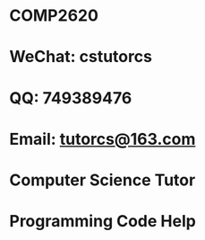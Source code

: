 # COMP2620

# WeChat: cstutorcs

# QQ: 749389476

# Email: tutorcs@163.com

# Computer Science Tutor

# Programming Code Help
